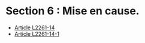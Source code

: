 # Section 6 : Mise en cause.

* [Article L2261-14](./LEGIARTI000006901792.md)
* [Article L2261-14-1](./LEGIARTI000019353730.md)
